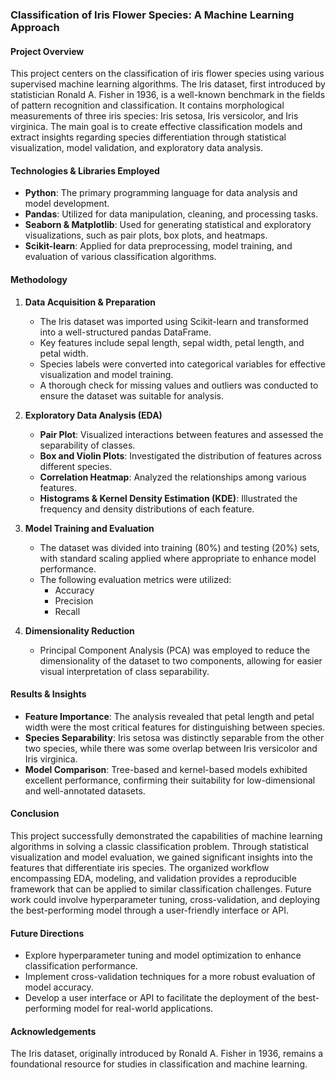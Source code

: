 ### Classification of Iris Flower Species: A Machine Learning Approach

#### Project Overview
This project centers on the classification of iris flower species using various supervised machine learning algorithms. The Iris dataset, first introduced by statistician Ronald A. Fisher in 1936, is a well-known benchmark in the fields of pattern recognition and classification. It contains morphological measurements of three iris species: Iris setosa, Iris versicolor, and Iris virginica. The main goal is to create effective classification models and extract insights regarding species differentiation through statistical visualization, model validation, and exploratory data analysis.

#### Technologies & Libraries Employed
- **Python**: The primary programming language for data analysis and model development.
- **Pandas**: Utilized for data manipulation, cleaning, and processing tasks.
- **Seaborn & Matplotlib**: Used for generating statistical and exploratory visualizations, such as pair plots, box plots, and heatmaps.
- **Scikit-learn**: Applied for data preprocessing, model training, and evaluation of various classification algorithms.

#### Methodology

1. **Data Acquisition & Preparation**
   - The Iris dataset was imported using Scikit-learn and transformed into a well-structured pandas DataFrame.
   - Key features include sepal length, sepal width, petal length, and petal width.
   - Species labels were converted into categorical variables for effective visualization and model training.
   - A thorough check for missing values and outliers was conducted to ensure the dataset was suitable for analysis.

2. **Exploratory Data Analysis (EDA)**
   - **Pair Plot**: Visualized interactions between features and assessed the separability of classes.
   - **Box and Violin Plots**: Investigated the distribution of features across different species.
   - **Correlation Heatmap**: Analyzed the relationships among various features.
   - **Histograms & Kernel Density Estimation (KDE)**: Illustrated the frequency and density distributions of each feature.

3. **Model Training and Evaluation**
   - The dataset was divided into training (80%) and testing (20%) sets, with standard scaling applied where appropriate to enhance model performance.
   - The following evaluation metrics were utilized:
     - Accuracy
     - Precision
     - Recall

4. **Dimensionality Reduction**
   - Principal Component Analysis (PCA) was employed to reduce the dimensionality of the dataset to two components, allowing for easier visual interpretation of class separability.

#### Results & Insights
- **Feature Importance**: The analysis revealed that petal length and petal width were the most critical features for distinguishing between species.
- **Species Separability**: Iris setosa was distinctly separable from the other two species, while there was some overlap between Iris versicolor and Iris virginica.
- **Model Comparison**: Tree-based and kernel-based models exhibited excellent performance, confirming their suitability for low-dimensional and well-annotated datasets.

#### Conclusion
This project successfully demonstrated the capabilities of machine learning algorithms in solving a classic classification problem. Through statistical visualization and model evaluation, we gained significant insights into the features that differentiate iris species. The organized workflow encompassing EDA, modeling, and validation provides a reproducible framework that can be applied to similar classification challenges. Future work could involve hyperparameter tuning, cross-validation, and deploying the best-performing model through a user-friendly interface or API.

#### Future Directions
- Explore hyperparameter tuning and model optimization to enhance classification performance.
- Implement cross-validation techniques for a more robust evaluation of model accuracy.
- Develop a user interface or API to facilitate the deployment of the best-performing model for real-world applications.

#### Acknowledgements
The Iris dataset, originally introduced by Ronald A. Fisher in 1936, remains a foundational resource for studies in classification and machine learning.
